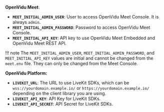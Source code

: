 **OpenVidu Meet**:

- **`MEET_INITIAL_ADMIN_USER`**: User to access OpenVidu Meet Console. It is always `admin`.
- **`MEET_INITIAL_ADMIN_PASSWORD`**: Password to access OpenVidu Meet Console.
- **`MEET_INITIAL_API_KEY`**: API key to use OpenVidu Meet Embedded and OpenVidu Meet REST API.

!!! note
    The `MEET_INITIAL_ADMIN_USER`, `MEET_INITIAL_ADMIN_PASSWORD`, and `MEET_INITIAL_API_KEY` values are initial and cannot be changed from the `meet.env` file. They can only be changed from the Meet Console.

**OpenVidu Platform:**

- **`LIVEKIT_URL`**: The URL to use LiveKit SDKs, which can be `wss://yourdomain.example.io/` or `https://yourdomain.example.io/` depending on the client library you are using.
- **`LIVEKIT_API_KEY`**: API Key for LiveKit SDKs.
- **`LIVEKIT_API_SECRET`**: API Secret for LiveKit SDKs.
